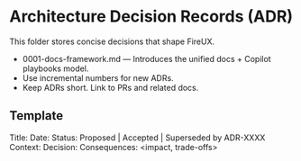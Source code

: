 # Architecture Decision Records (ADR)

This folder stores concise decisions that shape FireUX.

- 0001-docs-framework.md — Introduces the unified docs + Copilot playbooks model.
- Use incremental numbers for new ADRs.
- Keep ADRs short. Link to PRs and related docs.

## Template

Title: <short decision>
Date: <YYYY-MM-DD>
Status: Proposed | Accepted | Superseded by ADR-XXXX
Context: <why>
Decision: <what>
Consequences: <impact, trade-offs>
